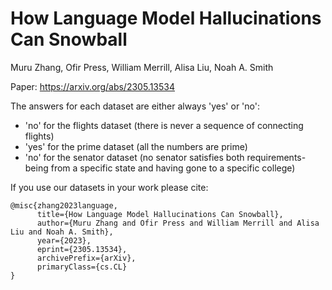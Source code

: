 # How Language Model Hallucinations Can Snowball
Muru Zhang, Ofir Press, William Merrill, Alisa Liu, Noah A. Smith

Paper: https://arxiv.org/abs/2305.13534



The answers for each dataset are either always 'yes' or 'no':
* 'no' for the flights dataset (there is never a sequence of connecting flights)
* 'yes' for the prime dataset (all the numbers are prime)
* 'no' for the senator dataset (no senator satisfies both requirements- being from a specific state and having gone to a specific college)


If you use our datasets in your work please cite:
```
@misc{zhang2023language,
      title={How Language Model Hallucinations Can Snowball}, 
      author={Muru Zhang and Ofir Press and William Merrill and Alisa Liu and Noah A. Smith},
      year={2023},
      eprint={2305.13534},
      archivePrefix={arXiv},
      primaryClass={cs.CL}
}
```
